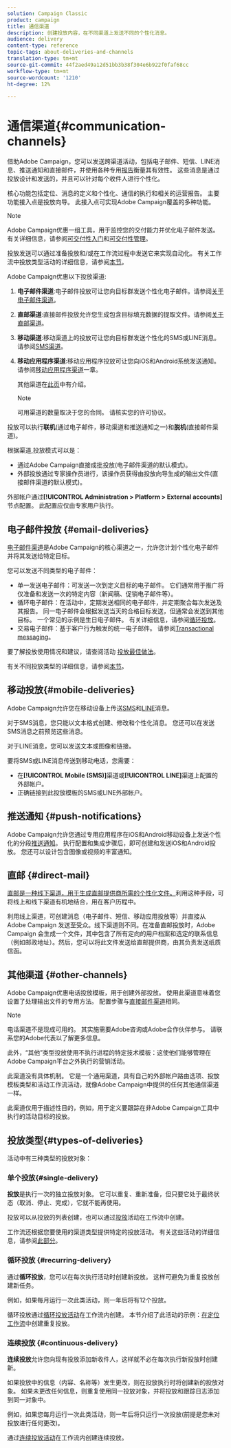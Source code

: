 ```yaml
---
solution: Campaign Classic
product: campaign
title: 通信渠道
description: 创建投放内容，在不同渠道上发送不同的个性化消息。
audience: delivery
content-type: reference
topic-tags: about-deliveries-and-channels
translation-type: tm+mt
source-git-commit: 44f2aed49a12d51bb3b38f304e6b922f0faf68cc
workflow-type: tm+mt
source-wordcount: '1210'
ht-degree: 12%

---
```



# 通信渠道{#communication-channels}

借助Adobe Campaign，您可以发送跨渠道活动，包括电子邮件、短信、LINE消息、推送通知和直接邮件，并使用各种专用[报告](../../reporting/using/delivery-reports.md)衡量其有效性。 这些消息是通过投放设计和发送的，并且可以针对每个收件人进行个性化。

核心功能包括定位、消息的定义和个性化、通信的执行和相关的运营报告。 主要功能接入点是投放向导。 此接入点可实现Adobe Campaign覆盖的多种功能。

>[!NOTE]
>
>Adobe Campaign优惠一组工具，用于监控您的交付能力并优化电子邮件发送。 有关详细信息，请参阅[可交付性入门](../../delivery/using/deliverability-key-points.md)和[可交付性管理](../../delivery/using/about-deliverability.md)。

投放发送可以通过准备投放和/或在工作流过程中发送它来实现自动化。 有关工作流中投放类型活动的详细信息，请参阅[本节](../../workflow/using/about-action-activities.md)。

Adobe Campaign优惠以下投放渠道:

1. **电子邮件渠道**:电子邮件投放可让您向目标群发送个性化电子邮件。请参阅[关于电子邮件渠道](../../delivery/using/about-email-channel.md)。
1. **直邮渠道**:直接邮件投放允许您生成包含目标填充数据的提取文件。请参阅[关于直邮渠道](../../delivery/using/about-direct-mail-channel.md)。
1. **移动渠道**:移动渠道上的投放可让您向目标群发送个性化的SMS或LINE消息。请参阅[SMS渠道](../../delivery/using/sms-channel.md)。
1. **移动应用程序渠道**:移动应用程序投放可让您向iOS和Android系统发送通知。请参阅[移动应用程序渠道](../../delivery/using/about-mobile-app-channel.md)一章。

   其他渠道在[此页](../../delivery/using/steps-about-delivery-creation-steps.md#other-channels)中有介绍。

   >[!NOTE]
   >
   >可用渠道的数量取决于您的合同。 请核实您的许可协议。

投放可以执行&#x200B;**联机**(通过电子邮件，移动渠道和推送通知之一)和&#x200B;**脱机**(直接邮件渠道)。

根据渠道,投放模式可以是：

* 通过Adobe Campaign直接成批投放(电子邮件渠道的默认模式)。
* 外部投放通过专家操作员进行，该操作员获得由投放向导生成的输出文件(直接邮件渠道的默认模式)。

外部帐户通过&#x200B;**[!UICONTROL Administration > Platform > External accounts]**&#x200B;节点配置。 此配置应仅由专家用户执行。

## 电子邮件投放 {#email-deliveries}

[电子邮件渠道](../../delivery/using/about-email-channel.md)是Adobe Campaign的核心渠道之一，允许您计划个性化电子邮件并将其发送给特定目标。

您可以发送不同类型的电子邮件：

* 单一发送电子邮件：可发送一次到定义目标的电子邮件。 它们通常用于推广将仅准备和发送一次的特定内容（新闻稿、促销电子邮件等）。
* 循环电子邮件：在活动中，定期发送相同的电子邮件，并定期聚合每次发送及其报告。 同一电子邮件会根据发送当天的合格目标发送，但通常会发送到其他目标。 一个常见的示例是生日电子邮件。 有关详细信息，请参阅[循环投放](../../workflow/using/recurring-delivery.md)。
* 交易电子邮件：基于客户行为触发的统一电子邮件。 请参阅[Transactional messaging](../../message-center/using/about-transactional-messaging.md)。

要了解投放使用情况和建议，请查阅活动 [投放最佳做法](../../delivery/using/delivery-best-practices.md)。

有关不同投放类型的详细信息，请参阅[本节](#types-of-deliveries)。

## 移动投放{#mobile-deliveries}

Adobe Campaign允许您在移动设备上传送[SMS](../../delivery/using/sms-channel.md)和[LINE](../../delivery/using/line-channel.md)消息。

对于SMS消息，您只能以文本格式创建、修改和个性化消息。 您还可以在发送SMS消息之前预览这些消息。

对于LINE消息，您可以发送文本或图像和链接。

要将SMS或LINE消息传送到移动电话，您需要：

* 在&#x200B;**[!UICONTROL Mobile (SMS)]**&#x200B;渠道或&#x200B;**[!UICONTROL LINE]**&#x200B;渠道上配置的外部帐户。
* 正确链接到此投放模板的SMS或LINE外部帐户。

## 推送通知 {#push-notifications}

Adobe Campaign允许您通过专用应用程序在iOS和Android移动设备上发送个性化的分段[推送通知](../../delivery/using/about-mobile-app-channel.md)。 执行配置和集成步骤后，即可创建和发送iOS和Android投放。 您还可以设计包含图像或视频的丰富通知。

## 直邮 {#direct-mail}

[直邮是一种线下渠道，用于生成直邮提供商所需的个性化文件。](../../delivery/using/about-direct-mail-channel.md)利用这种手段，可将线上和线下渠道有机地结合，用在客户历程中。

利用线上渠道，可创建消息（电子邮件、短信、移动应用投放等）并直接从 Adobe Campaign 发送至受众。线下渠道则不同。在准备直邮投放时，Adobe Campaign 会生成一个文件，其中包含了所有定向的用户档案和选定的联系信息（例如邮政地址）。然后，您可以将此文件发送给直邮提供商，由其负责发送纸质信函。

## 其他渠道 {#other-channels}

Adobe Campaign优惠电话投放模板，用于创建外部投放。 使用此渠道意味着您设置了处理输出文件的专用方法。 配置步骤与[直接邮件渠道](../../delivery/using/about-direct-mail-channel.md)相同。

>[!NOTE]
>
>电话渠道不是现成可用的。 其实施需要Adobe咨询或Adobe合作伙伴参与。 请联系您的Adobe代表以了解更多信息。

此外，“其他”类型投放使用不执行进程的特定技术模板：这使他们能够管理在Adobe Campaign平台之外执行的营销活动。

此渠道没有具体机制。 它是一个通用渠道，具有自己的外部帐户路由选项、投放模板类型和活动工作流活动，就像Adobe Campaign中提供的任何其他通信渠道一样。

此渠道仅用于描述性目的，例如，用于定义要跟踪在非Adobe Campaign工具中执行的活动目标的投放。

## 投放类型{#types-of-deliveries}

活动中有三种类型的投放对象：

### 单个投放{#single-delivery}

**投放**&#x200B;是执行一次的独立投放对象。 它可以重复、重新准备，但只要它处于最终状态（取消、停止、完成），它就不能再使用。

投放可以从投放的列表创建，也可以通过[投放](../../workflow/using/delivery.md)活动在工作流中创建。

工作流还根据您要使用的渠道类型提供特定的投放活动。 有关这些活动的详细信息，请参阅[此部分](../../workflow/using/cross-channel-deliveries.md)。

### 循环投放 {#recurring-delivery}

通过&#x200B;**循环投放**，您可以在每次执行活动时创建新投放。 这样可避免为重复投放创建新任务。

例如，如果每月运行一次此类活动，则一年后将有12个投放。

循环投放通过[循环投放活动](../../workflow/using/recurring-delivery.md)在工作流内创建。 本节介绍了此活动的示例：[在定位工作流](../../workflow/using/sending-a-birthday-email.md#creating-a-recurring-delivery-in-a-targeting-workflow)中创建重复投放。

### 连续投放 {#continuous-delivery}

**连续投放**&#x200B;允许您向现有投放添加新收件人，这样就不必在每次执行新投放时创建新。

如果投放中的信息（内容、名称等）发生更改，则在投放执行时将创建新的投放对象。 如果未更改任何信息，则重复使用同一投放对象，并将投放和跟踪日志添加到同一对象中。

例如，如果您每月运行一次此类活动，则一年后将只运行一次投放(前提是您未对投放进行任何更改)。

通过[连续投放活动](../../workflow/using/continuous-delivery.md)在工作流内创建连续投放。
